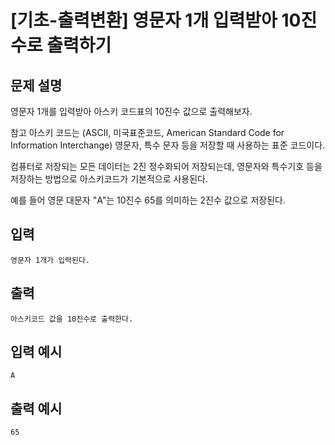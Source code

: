 # [기초-출력변환] 영문자 1개 입력받아 10진수로 출력하기

## 문제 설명
영문자 1개를 입력받아 아스키 코드표의 10진수 값으로 출력해보자.

참고
아스키 코드는
(ASCII, 미국표준코드, American Standard Code for Information Interchange)
영문자, 특수 문자 등을 저장할 때 사용하는 표준 코드이다.

컴퓨터로 저장되는 모든 데이터는 2진 정수화되어 저장되는데,
영문자와 특수기호 등을 저장하는 방법으로 아스키코드가 기본적으로 사용된다.

예를 들어 영문 대문자 "A"는 10진수 65를 의미하는 2진수 값으로 저장된다.

## 입력
	영문자 1개가 입력된다.
## 출력
	아스키코드 값을 10진수로 출력한다.

## 입력 예시
	A
## 출력 예시
	65